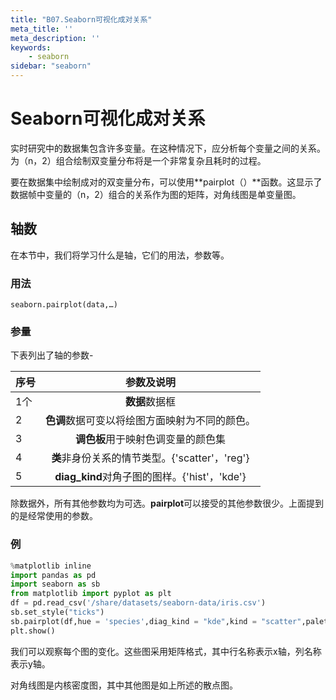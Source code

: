 ```yaml
---
title: "B07.Seaborn可视化成对关系"
meta_title: ''
meta_description: ''
keywords: 
    - seaborn
sidebar: "seaborn"
---
```

# Seaborn可视化成对关系

实时研究中的数据集包含许多变量。在这种情况下，应分析每个变量之间的关系。为（n，2）组合绘制双变量分布将是一个非常复杂且耗时的过程。

要在数据集中绘制成对的双变量分布，可以使用**pairplot（）**函数。这显示了数据帧中变量的（n，2）组合的关系作为图的矩阵，对角线图是单变量图。

## 轴数

在本节中，我们将学习什么是轴，它们的用法，参数等。

### 用法

```
seaborn.pairplot(data,…)
```

### 参量

下表列出了轴的参数-

| 序号 |                   参数及说明                   |
| ---- | :--------------------------------------------: |
| 1个  |                 **数据**数据框                 |
| 2    | **色调**数据可变以将绘图方面映射为不同的颜色。 |
| 3    |       **调色板**用于映射色调变量的颜色集       |
| 4    | **类**非身份关系的情节类型。{'scatter'，'reg'} |
| 5    |  **diag_kind**对角子图的图样。{'hist'，'kde'}  |

除数据外，所有其他参数均为可选。**pairplot**可以接受的其他参数很少。上面提到的是经常使用的参数。

### 例

```python
%matplotlib inline
import pandas as pd
import seaborn as sb
from matplotlib import pyplot as plt
df = pd.read_csv('/share/datasets/seaborn-data/iris.csv')
sb.set_style("ticks")
sb.pairplot(df,hue = 'species',diag_kind = "kde",kind = "scatter",palette = "husl")
plt.show()
```

我们可以观察每个图的变化。这些图采用矩阵格式，其中行名称表示x轴，列名称表示y轴。

对角线图是内核密度图，其中其他图是如上所述的散点图。
<code class=gatsby-kernelname data-language=python></code>
<script type="text/javascript" src="https://cdn.freeaihub.com/asset/js/cell.js"></script>
